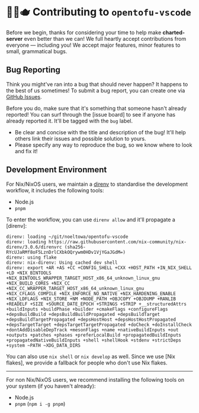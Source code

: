 # 🐻‍❄️🫖 Contributing to `opentofu-vscode`

Before we begin, thanks for considering your time to help make **charted-server** even better than we can! We full heartly accept contributions from everyone — including you! We accept major features, minor features to small, grammatical bugs.

## Bug Reporting

Think you might've ran into a bug that should never happen? It happens to the best of us sometimes! To submit a bug report, you can create one via [GitHub Issues](https://github.com/auguwu/opentofu-vscode).

Before you do, make sure that it's something that someone hasn't already reported! You can surf through the [issue board] to see if anyone has already reported it. It'll be tagged with the `bug` label.

- Be clear and concise with the title and description of the bug! It'll help others link their issues and possible solution to yours.
- Please specify any way to reproduce the bug, so we know where to look and fix it!

## Development Environment

For Nix/NixOS users, we maintain a [direnv](https://github.com/direnv/direnv) to standardise the development workflow, it includes the following tools:

- Node.js
- `pnpm`

To enter the workflow, you can use `direnv allow` and it'll propagate a [direnv]:

```shell
direnv: loading ~/git/noeltowa/opentofu-vscode
direnv: loading https://raw.githubusercontent.com/nix-community/nix-direnv/3.0.6/direnvrc (sha256-RYcUJaRMf8oF5LznDrlCXbkOQrywm0HDv1VjYGaJGdM=)
direnv: using flake
direnv: nix-direnv: Using cached dev shell
direnv: export +AR +AS +CC +CONFIG_SHELL +CXX +HOST_PATH +IN_NIX_SHELL +LD +NIX_BINTOOLS +NIX_BINTOOLS_WRAPPER_TARGET_HOST_x86_64_unknown_linux_gnu +NIX_BUILD_CORES +NIX_CC +NIX_CC_WRAPPER_TARGET_HOST_x86_64_unknown_linux_gnu +NIX_CFLAGS_COMPILE +NIX_ENFORCE_NO_NATIVE +NIX_HARDENING_ENABLE +NIX_LDFLAGS +NIX_STORE +NM +NODE_PATH +OBJCOPY +OBJDUMP +RANLIB +READELF +SIZE +SOURCE_DATE_EPOCH +STRINGS +STRIP +__structuredAttrs +buildInputs +buildPhase +builder +cmakeFlags +configureFlags +depsBuildBuild +depsBuildBuildPropagated +depsBuildTarget +depsBuildTargetPropagated +depsHostHost +depsHostHostPropagated +depsTargetTarget +depsTargetTargetPropagated +doCheck +doInstallCheck +dontAddDisableDepTrack +mesonFlags +name +nativeBuildInputs +out +outputs +patches +phases +preferLocalBuild +propagatedBuildInputs +propagatedNativeBuildInputs +shell +shellHook +stdenv +strictDeps +system ~PATH ~XDG_DATA_DIRS
```

You can also use `nix shell` or `nix develop` as well. Since we use [Nix flakes], we provide a fallback for people who don't use Nix flakes.

---

For non Nix/NixOS users, we recommend installing the following tools on your system (if you haven't already):

- Node.js
- `pnpm` (`npm i -g pnpm`)
